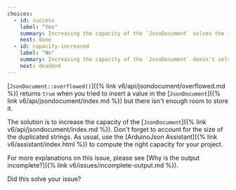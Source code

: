 ```yaml
---
choices:
  - id: success
    label: "Yes"
    summary: Increasing the capacity of the `JsonDocument` solves the issue.
    next: done
  - id: capacity-increased
    label: "No"
    summary: Increasing the capacity of the `JsonDocument` doesn't solve the issue.
    next: deadend
---
```


[`JsonDocument::overflowed()`]({% link v6/api/jsondocument/overflowed.md %}) returns `true` when you tried to insert a value in the [`JsonDocument`]({% link v6/api/jsondocument/index.md %}) but there isn't enough room to store it.

The solution is to increase the capacity of the [`JsonDocument`]({% link v6/api/jsondocument/index.md %}). Don't forget to account for the size of the duplicated strings. As usual, use the [ArduinoJson Assistant]({% link v6/assistant/index.html %}) to compute the right capacity for your project.

For more explanations on this issue, please see [Why is the output incomplete?]({% link v6/issues/incomplete-output.md %}).

Did this solve your issue?